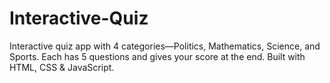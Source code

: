# Interactive-Quiz
Interactive quiz app with 4 categories—Politics, Mathematics, Science, and Sports. Each has 5 questions and gives your score at the end. Built with HTML, CSS &amp; JavaScript.
